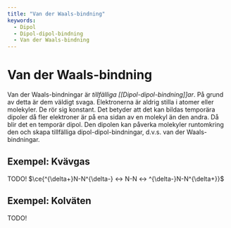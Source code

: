 ```yaml
---
title: "Van der Waals-bindning"
keywords:
  - Dipol
  - Dipol-dipol-bindning
  - Van der Waals-bindning
---
```


# Van der Waals-bindning
Van der Waals-bindningar är _tillfälliga [[Dipol-dipol-bindning]]ar_. På grund av detta är dem väldigt svaga. Elektronerna är aldrig stilla i atomer eller molekyler. De rör sig konstant. Det betyder att det kan bildas temporära dipoler då fler elektroner är på ena sidan av en molekyl än den andra. Då blir det en temporär dipol. Den dipolen kan påverka molekyler runtomkring den och skapa tillfälliga dipol-dipol-bindningar, d.v.s. van der Waals-bindningar.

## Exempel: Kvävgas
TODO!
$\ce{^{\delta+}N-N^{\delta-} <-> N-N <-> ^{\delta-}N-N^{\delta+}}$

## Exempel: Kolväten
TODO!
